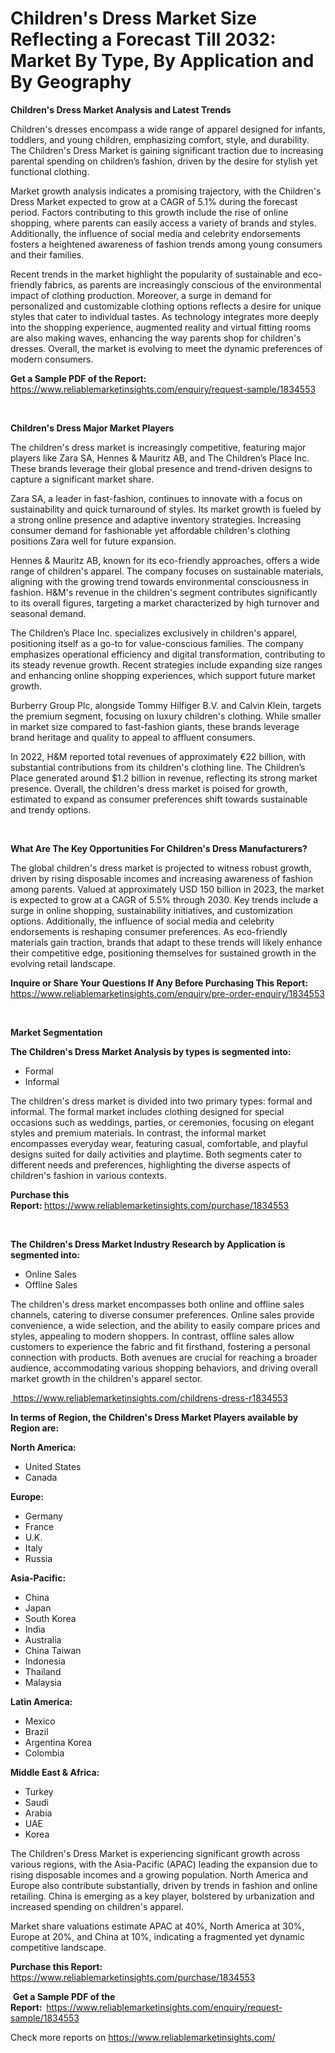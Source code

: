 <p><h1>Children's Dress Market Size Reflecting a Forecast Till 2032: Market By Type, By Application and By Geography</h1></p><p><strong>Children's Dress Market Analysis and Latest Trends</strong></p>
<p><p>Children's dresses encompass a wide range of apparel designed for infants, toddlers, and young children, emphasizing comfort, style, and durability. The Children's Dress Market is gaining significant traction due to increasing parental spending on children’s fashion, driven by the desire for stylish yet functional clothing.</p><p>Market growth analysis indicates a promising trajectory, with the Children's Dress Market expected to grow at a CAGR of 5.1% during the forecast period. Factors contributing to this growth include the rise of online shopping, where parents can easily access a variety of brands and styles. Additionally, the influence of social media and celebrity endorsements fosters a heightened awareness of fashion trends among young consumers and their families.</p><p>Recent trends in the market highlight the popularity of sustainable and eco-friendly fabrics, as parents are increasingly conscious of the environmental impact of clothing production. Moreover, a surge in demand for personalized and customizable clothing options reflects a desire for unique styles that cater to individual tastes. As technology integrates more deeply into the shopping experience, augmented reality and virtual fitting rooms are also making waves, enhancing the way parents shop for children's dresses. Overall, the market is evolving to meet the dynamic preferences of modern consumers.</p></p>
<p><strong>Get a Sample PDF of the Report:&nbsp;</strong> <a href="https://www.reliablemarketinsights.com/enquiry/request-sample/1834553?utm_campaign=2206&utm_medium=2&utm_source=Github&utm_content=ia&utm_term=09022025&utm_id=childrens-dress">https://www.reliablemarketinsights.com/enquiry/request-sample/1834553</a></p>
<p>&nbsp;</p>
<p><strong>Children's Dress Major Market Players</strong></p>
<p><p>The children's dress market is increasingly competitive, featuring major players like Zara SA, Hennes & Mauritz AB, and The Children’s Place Inc. These brands leverage their global presence and trend-driven designs to capture a significant market share.</p><p>Zara SA, a leader in fast-fashion, continues to innovate with a focus on sustainability and quick turnaround of styles. Its market growth is fueled by a strong online presence and adaptive inventory strategies. Increasing consumer demand for fashionable yet affordable children's clothing positions Zara well for future expansion.</p><p>Hennes & Mauritz AB, known for its eco-friendly approaches, offers a wide range of children's apparel. The company focuses on sustainable materials, aligning with the growing trend towards environmental consciousness in fashion. H&M's revenue in the children's segment contributes significantly to its overall figures, targeting a market characterized by high turnover and seasonal demand.</p><p>The Children’s Place Inc. specializes exclusively in children's apparel, positioning itself as a go-to for value-conscious families. The company emphasizes operational efficiency and digital transformation, contributing to its steady revenue growth. Recent strategies include expanding size ranges and enhancing online shopping experiences, which support future market growth.</p><p>Burberry Group Plc, alongside Tommy Hilfiger B.V. and Calvin Klein, targets the premium segment, focusing on luxury children's clothing. While smaller in market size compared to fast-fashion giants, these brands leverage brand heritage and quality to appeal to affluent consumers.</p><p>In 2022, H&M reported total revenues of approximately €22 billion, with substantial contributions from its children's clothing line. The Children’s Place generated around $1.2 billion in revenue, reflecting its strong market presence. Overall, the children's dress market is poised for growth, estimated to expand as consumer preferences shift towards sustainable and trendy options.</p></p>
<p>&nbsp;</p>
<p><strong>What Are The Key Opportunities For Children's Dress Manufacturers?</strong></p>
<p><p>The global children's dress market is projected to witness robust growth, driven by rising disposable incomes and increasing awareness of fashion among parents. Valued at approximately USD 150 billion in 2023, the market is expected to grow at a CAGR of 5.5% through 2030. Key trends include a surge in online shopping, sustainability initiatives, and customization options. Additionally, the influence of social media and celebrity endorsements is reshaping consumer preferences. As eco-friendly materials gain traction, brands that adapt to these trends will likely enhance their competitive edge, positioning themselves for sustained growth in the evolving retail landscape.</p></p>
<p><strong>Inquire or Share Your Questions If Any Before Purchasing This Report:</strong> <a href="https://www.reliablemarketinsights.com/enquiry/pre-order-enquiry/1834553?utm_campaign=2206&utm_medium=2&utm_source=Github&utm_content=ia&utm_term=09022025&utm_id=childrens-dress">https://www.reliablemarketinsights.com/enquiry/pre-order-enquiry/1834553</a></p>
<p>&nbsp;</p>
<p><strong>Market Segmentation</strong></p>
<p><strong>The Children's Dress Market Analysis by types is segmented into:</strong></p>
<p><ul><li>Formal</li><li>Informal</li></ul></p>
<p><p>The children's dress market is divided into two primary types: formal and informal. The formal market includes clothing designed for special occasions such as weddings, parties, or ceremonies, focusing on elegant styles and premium materials. In contrast, the informal market encompasses everyday wear, featuring casual, comfortable, and playful designs suited for daily activities and playtime. Both segments cater to different needs and preferences, highlighting the diverse aspects of children's fashion in various contexts.</p></p>
<p><strong>Purchase this Report:&nbsp;</strong><a href="https://www.reliablemarketinsights.com/purchase/1834553?utm_campaign=2206&utm_medium=2&utm_source=Github&utm_content=ia&utm_term=09022025&utm_id=childrens-dress">https://www.reliablemarketinsights.com/purchase/1834553</a></p>
<p>&nbsp;</p>
<p><strong>The Children's Dress Market Industry Research by Application is segmented into:</strong></p>
<p><ul><li>Online Sales</li><li>Offline Sales</li></ul></p>
<p><p>The children's dress market encompasses both online and offline sales channels, catering to diverse consumer preferences. Online sales provide convenience, a wide selection, and the ability to easily compare prices and styles, appealing to modern shoppers. In contrast, offline sales allow customers to experience the fabric and fit firsthand, fostering a personal connection with products. Both avenues are crucial for reaching a broader audience, accommodating various shopping behaviors, and driving overall market growth in the children's apparel sector.</p></p>
<p><a href="https://www.reliablemarketinsights.com/childrens-dress-r1834553?utm_campaign=2206&utm_medium=2&utm_source=Github&utm_content=ia&utm_term=09022025&utm_id=childrens-dress">&nbsp;https://www.reliablemarketinsights.com/childrens-dress-r1834553</a></p>
<p><strong>In terms of Region, the Children's Dress Market Players available by Region are:</strong></p>
<p>
    <p> <strong> North America: </strong>
        <ul>
            <li>United States</li>
            <li>Canada</li>
        </ul>
        </p> 
    <p> <strong> Europe: </strong>
        <ul>
            <li>Germany</li>
            <li>France</li>
            <li>U.K.</li>
            <li>Italy</li>
            <li>Russia</li>
        </ul>
        </p> 
    <p> <strong> Asia-Pacific: </strong>
        <ul>
            <li>China</li>
            <li>Japan</li>
            <li>South Korea</li>
            <li>India</li>
            <li>Australia</li>
            <li>China Taiwan</li>
            <li>Indonesia</li>
            <li>Thailand</li>
            <li>Malaysia</li>
        </ul>
        </p> 
    <p> <strong> Latin America: </strong>
        <ul>
            <li>Mexico</li>
            <li>Brazil</li>
            <li>Argentina Korea</li>
            <li>Colombia</li>
        </ul>
        </p> 
    <p> <strong> Middle East & Africa: </strong>
        <ul>
            <li>Turkey</li>
            <li>Saudi</li>
            <li>Arabia</li>
            <li>UAE</li>
            <li>Korea</li>
        </ul>
    </p>
    </p>
<p><p>The Children's Dress Market is experiencing significant growth across various regions, with the Asia-Pacific (APAC) leading the expansion due to rising disposable incomes and a growing population. North America and Europe also contribute substantially, driven by trends in fashion and online retailing. China is emerging as a key player, bolstered by urbanization and increased spending on children's apparel. </p><p>Market share valuations estimate APAC at 40%, North America at 30%, Europe at 20%, and China at 10%, indicating a fragmented yet dynamic competitive landscape.</p></p>
<p><strong>Purchase this Report: </strong><a href="https://www.reliablemarketinsights.com/purchase/1834553?utm_campaign=2206&utm_medium=2&utm_source=Github&utm_content=ia&utm_term=09022025&utm_id=childrens-dress">https://www.reliablemarketinsights.com/purchase/1834553</a></p>
<p>&nbsp;<strong>Get a Sample PDF of the Report:&nbsp;&nbsp;</strong><a href="https://www.reliablemarketinsights.com/enquiry/request-sample/1834553?utm_campaign=2206&utm_medium=2&utm_source=Github&utm_content=ia&utm_term=09022025&utm_id=childrens-dress">https://www.reliablemarketinsights.com/enquiry/request-sample/1834553</a></p>
<p><strong></strong></p>
<p>Check more reports on <a href="https://www.reliablemarketinsights.com/?utm_campaign=2206&utm_medium=2&utm_source=Github&utm_content=ia&utm_term=09022025&utm_id=childrens-dress">https://www.reliablemarketinsights.com/</a></p>